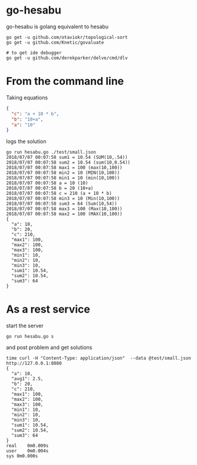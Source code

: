 # go-hesabu
go-hesabu is golang equivalent to hesabu

```
go get -u github.com/otaviokr/topological-sort
go get -u github.com/Knetic/govaluate

# to get ide debugger
go get -u github.com/derekparker/delve/cmd/dlv
```

# From the command line
Taking equations

```json
{
  "c": "a + 10 * b",
  "b": "10+a",
  "a": "10"
}

```

logs the solution
```
go run hesabu.go ./test/small.json
2018/07/07 00:07:58 sum1 = 10.54 (SUM(10,.54))
2018/07/07 00:07:58 sum2 = 10.54 (sum(10,0.54))
2018/07/07 00:07:58 max1 = 100 (max(10,100))
2018/07/07 00:07:58 min2 = 10 (MIN(10,100))
2018/07/07 00:07:58 min1 = 10 (min(10,100))
2018/07/07 00:07:58 a = 10 (10)
2018/07/07 00:07:58 b = 20 (10+a)
2018/07/07 00:07:58 c = 210 (a + 10 * b)
2018/07/07 00:07:58 min3 = 10 (Min(10,100))
2018/07/07 00:07:58 sum3 = 64 (Sum(10,54))
2018/07/07 00:07:58 max3 = 100 (Max(10,100))
2018/07/07 00:07:58 max2 = 100 (MAX(10,100))
{
  "a": 10,
  "b": 20,
  "c": 210,
  "max1": 100,
  "max2": 100,
  "max3": 100,
  "min1": 10,
  "min2": 10,
  "min3": 10,
  "sum1": 10.54,
  "sum2": 10.54,
  "sum3": 64
}

```

# As a rest service

start the server

```
go run hesabu.go s
```

and post problem and get solutions

```
time curl -H "Content-Type: application/json"  --data @test/small.json http://127.0.0.1:8080
{
  "a": 10,
  "avg1": 2.5,
  "b": 20,
  "c": 210,
  "max1": 100,
  "max2": 100,
  "max3": 100,
  "min1": 10,
  "min2": 10,
  "min3": 10,
  "sum1": 10.54,
  "sum2": 10.54,
  "sum3": 64
}
real	0m0.009s
user	0m0.004s
sys	0m0.000s

```